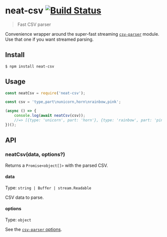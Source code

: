 # neat-csv [![Build Status](https://travis-ci.org/sindresorhus/neat-csv.svg?branch=master)](https://travis-ci.org/sindresorhus/neat-csv)

> Fast CSV parser

Convenience wrapper around the super-fast streaming [`csv-parser`](https://github.com/mafintosh/csv-parser) module. Use that one if you want streamed parsing.


## Install

```
$ npm install neat-csv
```


## Usage

```js
const neatCsv = require('neat-csv');

const csv = 'type,part\nunicorn,horn\nrainbow,pink';

(async () => {
	console.log(await neatCsv(csv));
	//=> [{type: 'unicorn', part: 'horn'}, {type: 'rainbow', part: 'pink'}]
})();
```


## API

### neatCsv(data, options?)

Returns a `Promise<object[]>` with the parsed CSV.

#### data

Type: `string | Buffer | stream.Readable`

CSV data to parse.

#### options

Type: `object`

See the [`csv-parser` options](https://github.com/mafintosh/csv-parser#options).
